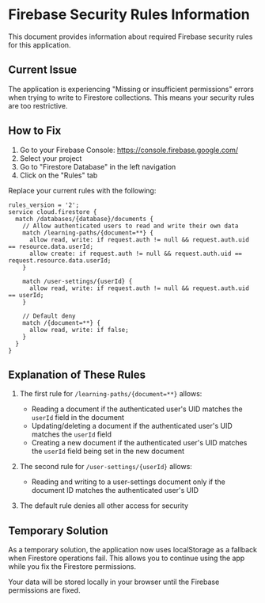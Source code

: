 
# Firebase Security Rules Information

This document provides information about required Firebase security rules for this application.

## Current Issue

The application is experiencing "Missing or insufficient permissions" errors when trying to write to Firestore collections. This means your security rules are too restrictive.

## How to Fix

1. Go to your Firebase Console: https://console.firebase.google.com/
2. Select your project
3. Go to "Firestore Database" in the left navigation
4. Click on the "Rules" tab

Replace your current rules with the following:

```
rules_version = '2';
service cloud.firestore {
  match /databases/{database}/documents {
    // Allow authenticated users to read and write their own data
    match /learning-paths/{document=**} {
      allow read, write: if request.auth != null && request.auth.uid == resource.data.userId;
      allow create: if request.auth != null && request.auth.uid == request.resource.data.userId;
    }
    
    match /user-settings/{userId} {
      allow read, write: if request.auth != null && request.auth.uid == userId;
    }
    
    // Default deny
    match /{document=**} {
      allow read, write: if false;
    }
  }
}
```

## Explanation of These Rules

1. The first rule for `/learning-paths/{document=**}` allows:
   - Reading a document if the authenticated user's UID matches the `userId` field in the document
   - Updating/deleting a document if the authenticated user's UID matches the `userId` field
   - Creating a new document if the authenticated user's UID matches the `userId` field being set in the new document

2. The second rule for `/user-settings/{userId}` allows:
   - Reading and writing to a user-settings document only if the document ID matches the authenticated user's UID

3. The default rule denies all other access for security

## Temporary Solution

As a temporary solution, the application now uses localStorage as a fallback when Firestore operations fail. This allows you to continue using the app while you fix the Firestore permissions.

Your data will be stored locally in your browser until the Firebase permissions are fixed.
